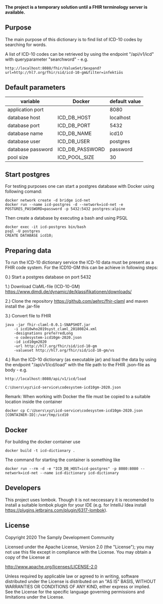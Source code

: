 **The project is a temporary solution until a FHIR terminology server is available.**

## Purpose
The main purpose of this dictionary is to find list of ICD-10 codes by searching for words.

A list of ICD-10 codes can be retrieved by using the endpoint "/api/v1/icd" with queryparameter "searchword" - e.g.
```
http://localhost:8080/fhir/ValueSet/$expand?url=http://hl7.org/fhir/sid/icd-10-gm&filter=infektiös
```

## Default parameters

| variable                  | Docker                    | default value            |
|---------------------------|---------------------------|--------------------------|
| application port          |                           | 8080                     |
| database host             | ICD_DB_HOST               | localhost                |
| database port             | ICD_DB_PORT               | 5432                     |
| database name             | ICD_DB_NAME               | icd10                    |
| database user             | ICD_DB_USER               | postgres                 |
| database password         | ICD_DB_PASSWORD           | password                 |
| pool size                 | ICD_POOL_SIZE             | 30                       |

## Start postgres

For testing purposes one can start a postgres database with Docker using following comand:
```
docker network create -d bridge icd-net
docker run --name icd-postgres -d --network=icd-net -e POSTGRES_PASSWORD=password -p 5432:5432 postgres:alpine
```
Then create a database by executing a bash and using PSQL
```
docker exec -it icd-postgres bin/bash
psql -U postgres
CREATE DATABASE icd10;
```

## Preparing data

To run the ICD-10 dictionary service the ICD-10 data must be present as a FHIR code system. For the ICD10-GM this can be achieve in following steps:

0.) Start a postgres database on port 5432 

1.) Download ClaML-file (ICD-10-GM)
https://www.dimdi.de/dynamic/de/klassifikationen/downloads/

2.) Clone the repository https://github.com/aehrc/fhir-claml and maven install the .jar-file

3.) Convert file to FHIR
```
java -jar fhir-claml-0.0.1-SNAPSHOT.jar 
    -i icd10who2019syst_claml_20180824.xml 
    -designations preferredLong 
    -o codesystem-icd10gm-2020.json 
    -id icd10gm2020 
    -url http://hl7.org/fhir/sid/icd-10-gm 
    -valueset http://hl7.org/fhir/sid/icd-10-gm/vs
```

4.) Run the ICD-10 dictionary (as executable jar) and load the data by using the endpoint "/api/v1/icd/load" with the file path to the FHIR .json-file as body - e.g.
```
http://localhost:8080/api/v1/icd/load

C:\Users\xyz\icd-service\codesystem-icd10gm-2020.json
```
Remark: When working with Docker the file must be copied to a suitable location inside the container
```
docker cp C:\Users\xyz\icd-service\codesystem-icd10gm-2020.json [CONTAINER-ID]:/var/tmp/icd10
```

## Docker
For building the docker container use
```
docker build -t icd-dictionary .
```
The command for starting the container is something like
```
docker run --rm -d -e "ICD_DB_HOST=icd-postgres" -p 8080:8080 --network=icd-net --name icd-dictionary icd-dictionary
```

## Developers
This project uses lombok. Though it is not neccessary it is recomended to install a suitable lombok plugin for your IDE (e.g. for IntelliJ Idea install https://plugins.jetbrains.com/plugin/6317-lombok).

## License

 Copyright 2020 The Samply Development Community

 Licensed under the Apache License, Version 2.0 (the "License"); you may not use this file except in compliance with the License. You may obtain a copy of the License at

 http://www.apache.org/licenses/LICENSE-2.0

 Unless required by applicable law or agreed to in writing, software distributed under the License is distributed on an "AS IS" BASIS, WITHOUT WARRANTIES OR CONDITIONS OF ANY KIND, either express or implied. See the License for the specific language governing permissions and limitations under the License.